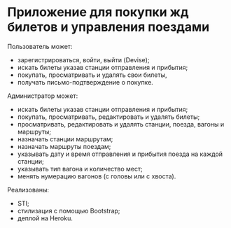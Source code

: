 # Приложение для покупки жд билетов и управления поездами

Пользователь может:
  - зарегистрироваться, войти, выйти (Devise);
  - искать билеты указав станции отправления и прибытия;
  - покупать, просматривать и удалять свои билеты,
  - получать письмо-подтверждение о покупке.
  
Администратор может:

  - искать билеты указав станции отправления и прибытия;
  - покупать, просматривать, редактировать и удалять билеты;
  - просматривать, редактировать и удалять станции, поезда, вагоны и маршруты;
  - назначать станции маршрутам;
  - назначать маршруты поездам;
  - указывать дату и время отправления и прибытия поезда на каждой станции;
  - указывать тип вагона и количество мест;
  - менять нумерацию вагонов (с головы или с хвоста).

Реализованы:

  - STI;
  - стилизация с помощью Bootstrap;
  - деплой на Heroku.
